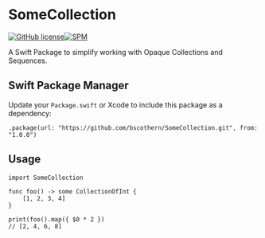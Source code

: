 # SomeCollection

[![GitHub license](https://img.shields.io/badge/license-MIT-lightgrey.svg)](https://raw.githubusercontent.com/Carthage/Carthage/master/LICENSE.md)[![SPM](https://img.shields.io/badge/spm-compatible-brightgreen.svg?style=flat)](https://swift.org/package-manager)

A Swift Package to simplify working with Opaque Collections and Sequences.

## Swift Package Manager
Update your `Package.swift` or Xcode to include this package as a dependency:
```
.package(url: "https://github.com/bscothern/SomeCollection.git", from: "1.0.0")
```

## Usage
```
import SomeCollection

func foo() -> some CollectionOfInt {
    [1, 2, 3, 4]
}

print(foo().map({ $0 * 2 })
// [2, 4, 6, 8]

```
